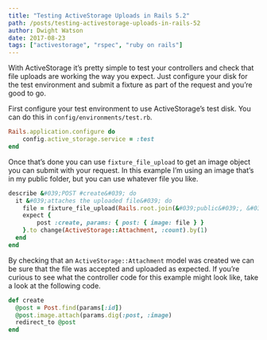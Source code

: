 ```yaml
---
title: "Testing ActiveStorage Uploads in Rails 5.2"
path: /posts/testing-activestorage-uploads-in-rails-52
author: Dwight Watson
date: 2017-08-23
tags: ["activestorage", "rspec", "ruby on rails"]
---
```


With ActiveStorage it’s pretty simple to test your controllers and check that file uploads are working the way you expect. Just configure your disk for the test environment and submit a fixture as part of the request and you’re good to go.

First configure your test environment to use ActiveStorage’s test disk. You can do this in `config/environments/test.rb`.

```rb
Rails.application.configure do
	config.active_storage.service = :test
end
```

Once that’s done you can use `fixture_file_upload` to get an image object you can submit with your request. In this example I’m using an image that’s in my public folder, but you can use whatever file you like.

```rb
describe &#039;POST #create&#039; do
  it &#039;attaches the uploaded file&#039; do
    file = fixture_file_upload(Rails.root.join(&#039;public&#039;, &#039;apple-touch-icon.png&#039;), &#039;image/png&#039;)
    expect {
		post :create, params: { post: { image: file } }
    }.to change(ActiveStorage::Attachment, :count).by(1)
  end
end
```

By checking that an `ActiveStorage::Attachment` model was created we can be sure that the file was accepted and uploaded as expected. If you’re curious to see what the controller code for this example might look like, take a look at the following code.

```rb
def create
  @post = Post.find(params[:id])
  @post.image.attach(params.dig(:post, :image)
  redirect_to @post
end
```
